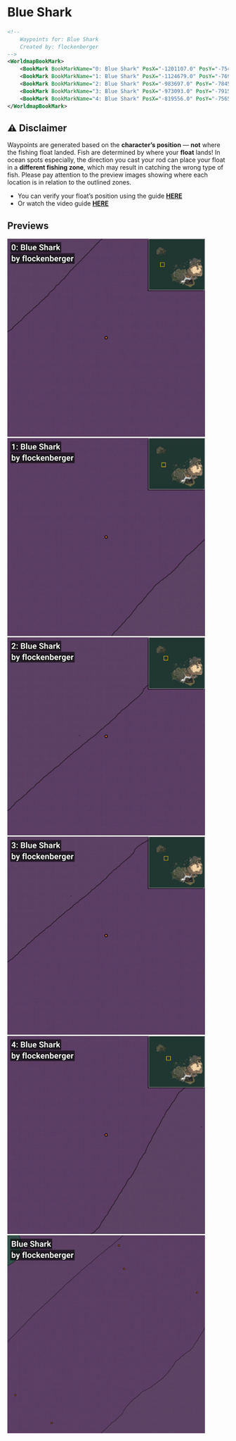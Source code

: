# Blue Shark
```xml
<!--
    Waypoints for: Blue Shark
    Created by: flockenberger
-->
<WorldmapBookMark>
    <BookMark BookMarkName="0: Blue Shark" PosX="-1201107.0" PosY="-7549.0" PosZ="449742.0" />
    <BookMark BookMarkName="1: Blue Shark" PosX="-1124679.0" PosY="-7693.0" PosZ="391460.0" />
    <BookMark BookMarkName="2: Blue Shark" PosX="-983697.0" PosY="-7845.0" PosZ="763199.0" />
    <BookMark BookMarkName="3: Blue Shark" PosX="-973093.0" PosY="-7915.0" PosZ="714480.0" />
    <BookMark BookMarkName="4: Blue Shark" PosX="-819556.0" PosY="-7565.0" PosZ="664605.0" />
</WorldmapBookMark>
```

## ⚠️ Disclaimer
Waypoints are generated based on the __**character’s position**__ — __not__ where the fishing float landed.
Fish are determined by where your **float** lands!
In ocean spots especially, the direction you cast your rod can place your float in a **different fishing zone**, which may result in catching the wrong type of fish.
Please pay attention to the preview images showing where each location is in relation to the outlined zones.

- You can verify your float’s position using the guide [**HERE**](https://flockenberger.github.io/bdo-fish-position/)
- Or watch the video guide [**HERE**](https://youtu.be/t-VXcRoNojk)

## Previews
<img src="./Blue Shark_0_Preview.webp" width="450"/> <img src="./Blue Shark_1_Preview.webp" width="450"/> <img src="./Blue Shark_2_Preview.webp" width="450"/> <img src="./Blue Shark_3_Preview.webp" width="450"/> <img src="./Blue Shark_4_Preview.webp" width="450"/> <img src="./Blue Shark_Preview.webp" width="450"/> 